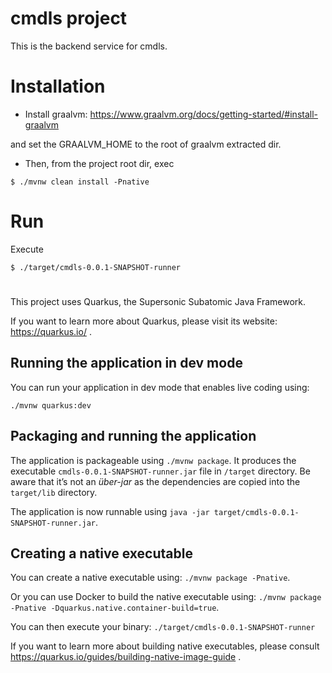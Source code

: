 # cmdls project
This is the backend service for cmdls.

# Installation
* Install graalvm:
https://www.graalvm.org/docs/getting-started/#install-graalvm


and set the GRAALVM_HOME to the root of graalvm extracted dir.  
* Then, from the project root dir, exec
```$xslt
$ ./mvnw clean install -Pnative
```

# Run
Execute 
```
$ ./target/cmdls-0.0.1-SNAPSHOT-runner
```






#




This project uses Quarkus, the Supersonic Subatomic Java Framework.

If you want to learn more about Quarkus, please visit its website: https://quarkus.io/ .

## Running the application in dev mode

You can run your application in dev mode that enables live coding using:
```
./mvnw quarkus:dev
```

## Packaging and running the application

The application is packageable using `./mvnw package`.
It produces the executable `cmdls-0.0.1-SNAPSHOT-runner.jar` file in `/target` directory.
Be aware that it’s not an _über-jar_ as the dependencies are copied into the `target/lib` directory.

The application is now runnable using `java -jar target/cmdls-0.0.1-SNAPSHOT-runner.jar`.

## Creating a native executable

You can create a native executable using: `./mvnw package -Pnative`.

Or you can use Docker to build the native executable using: `./mvnw package -Pnative -Dquarkus.native.container-build=true`.

You can then execute your binary: `./target/cmdls-0.0.1-SNAPSHOT-runner`

If you want to learn more about building native executables, please consult https://quarkus.io/guides/building-native-image-guide .